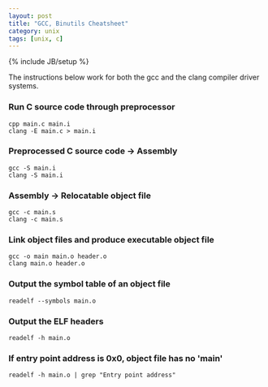 ```yaml
---
layout: post
title: "GCC, Binutils Cheatsheet"
category: unix
tags: [unix, c]
---
```

{% include JB/setup %}

The instructions below work for both the gcc and the clang compiler driver
systems.

### Run C source code through preprocessor

    cpp main.c main.i
    clang -E main.c > main.i

### Preprocessed C source code -> Assembly

    gcc -S main.i
    clang -S main.i

### Assembly -> Relocatable object file

    gcc -c main.s
    clang -c main.s

### Link object files and produce executable object file

    gcc -o main main.o header.o
    clang main.o header.o

### Output the symbol table of an object file

    readelf --symbols main.o

### Output the ELF headers

    readelf -h main.o

### If entry point address is 0x0, object file has no 'main'

    readelf -h main.o | grep "Entry point address"